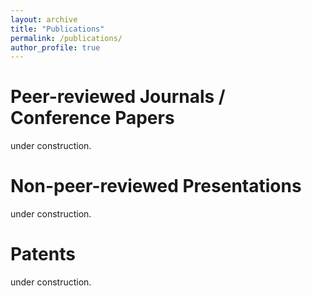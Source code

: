 ```yaml
---
layout: archive
title: "Publications"
permalink: /publications/
author_profile: true
---
```


# Peer-reviewed Journals / Conference Papers  
under construction.
# Non-peer-reviewed Presentations  
under construction.
# Patents  
under construction.  


<!-- {% if author.googlescholar %}
  You can also find my articles on <u><a href="{{author.googlescholar}}">my Google Scholar profile</a>.</u>
{% endif %}

{% include base_path %}

{% for post in site.publications reversed %}
  {% include archive-single.html %}
{% endfor %} -->
